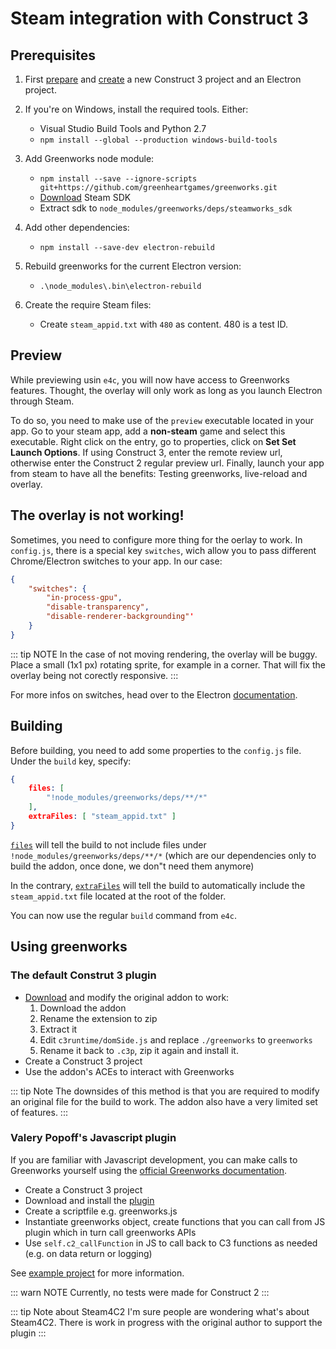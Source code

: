 # Steam integration with Construct 3

## Prerequisites

1. First [prepare](/intro/getting-started.html) and [create](/intro/using-the-module.html#creating-the-project) a new Construct 3 project and an Electron project.

2. If you're on Windows, install the required tools. Either: 
    - Visual Studio Build Tools and Python 2.7
    - `npm install --global --production windows-build-tools`

3. Add Greenworks node module:
    - `npm install --save --ignore-scripts git+https://github.com/greenheartgames/greenworks.git`
    - [Download](https://partner.steamgames.com/?goto=%2Fdownloads%2Flist) Steam SDK
    - Extract sdk to `node_modules/greenworks/deps/steamworks_sdk`

4. Add other dependencies: 
    - `npm install --save-dev electron-rebuild`

5. Rebuild greenworks for the current Electron version:
    - `.\node_modules\.bin\electron-rebuild` 

6. Create the require Steam files:
    - Create `steam_appid.txt` with `480` as content. 480 is a test ID.

## Preview

While previewing usin `e4c`, you will now have access to Greenworks features. Thought, the overlay will only work as long as you launch Electron through Steam.

To do so, you need to make use of the `preview` executable located in your app. Go to your steam app, add a **non-steam** game and select this executable.
Right click on the entry, go to properties, click on **Set Set Launch Options**. If using Construct 3, enter the remote review url, otherwise enter the Construct 2 regular preview url. Finally, launch your app from steam to have all the benefits: Testing greenworks, live-reload and overlay.

## The overlay is not working!

Sometimes, you need to configure more thing for the oerlay to work.
In `config.js`, there is a special key `switches`, wich allow you to pass different Chrome/Electron switches to your app. In our case: 

```json
{
    "switches": {
        "in-process-gpu",
        "disable-transparency",
        "disable-renderer-backgrounding"'
    }
}
```

::: tip NOTE
In the case of not moving rendering, the overlay will be buggy. Place a small (1x1 px) rotating sprite, for example in a corner. That will fix the overlay being not corectly responsive.
:::

For more infos on switches, head over to the Electron [documentation]().

## Building

Before building, you need to add some properties to the `config.js` file. Under the `build` key, specify:

```json
{
    files: [
        "!node_modules/greenworks/deps/**/*"
    ],
    extraFiles: [ "steam_appid.txt" ]
}
```

[`files`](https://www.electron.build/configuration/contents.html#files) will tell the build to not include files under `!node_modules/greenworks/deps/**/*` (which are our dependencies only to build the addon, once done, we don"t need them anymore)

In the contrary, [`extraFiles`](https://www.electron.build/configuration/contents.html#extrafiles) will tell the build to automatically include the `steam_appid.txt` file located at the root of the folder.

You can now use the regular `build` command from `e4c`.

## Using greenworks

### The default Construt 3 plugin
- [Download](https://www.construct.net/en/make-games/addons/84/greenworks) and modify the original addon to work: 
    1. Download the addon
    2. Rename the extension to zip
    3. Extract it
    4. Edit `c3runtime/domSide.js` and replace `./greenworks` to `greenworks`
    5. Rename it back to `.c3p`, zip it again and install it.
- Create a Construct 3 project
- Use the addon's ACEs to interact with Greenworks

::: tip Note
The downsides of this method is that you are required to modify an original file for the build to work.
The addon also have a very limited set of features.
::: 

### Valery Popoff's Javascript plugin
If you are familiar with Javascript development, you can make calls to Greenworks yourself using the [official Greenworks documentation](https://github.com/greenheartgames/greenworks/tree/master/docs).

- Create a Construct 3 project
- Download and install the [plugin](https://www.construct.net/en/make-games/addons/1/javascript)
- Create a scriptfile e.g. greenworks.js
- Instantiate greenworks object, create functions that you can call from JS plugin which in turn call greenworks APIs    
-  Use `self.c2_callFunction` in JS to call back to C3 functions as needed (e.g. on data return or logging)   

See [example project](/GreenWorksTest.c3p) for more information.

::: warn NOTE
Currently, no tests were made for Construct 2
:::

::: tip Note about Steam4C2
I'm sure people are wondering what's about Steam4C2.
There is work in progress with the original author to support the plugin
:::
